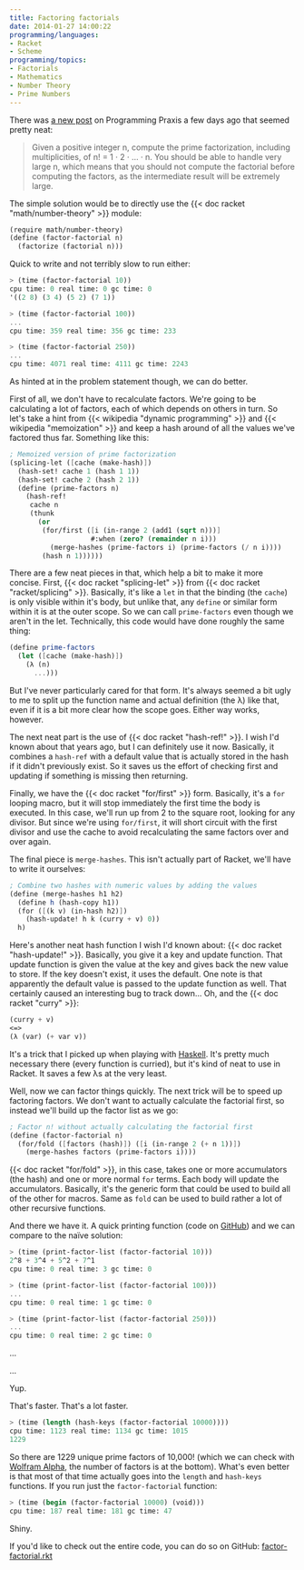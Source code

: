 ```yaml
---
title: Factoring factorials
date: 2014-01-27 14:00:22
programming/languages:
- Racket
- Scheme
programming/topics:
- Factorials
- Mathematics
- Number Theory
- Prime Numbers
---
```

There was <a href="http://programmingpraxis.com/2014/01/24/factoring-factorials/">a new post</a> on Programming Praxis a few days ago that seemed pretty neat:

> Given a positive integer n, compute the prime factorization, including multiplicities, of n! = 1 · 2 · … · n. You should be able to handle very large n, which means that you should not compute the factorial before computing the factors, as the intermediate result will be extremely large.

<!--more-->

The simple solution would be to directly use the {{< doc racket "math/number-theory" >}} module:

```scheme
(require math/number-theory)
(define (factor-factorial n)
  (factorize (factorial n)))
```

Quick to write and not terribly slow to run either:

```scheme
> (time (factor-factorial 10))
cpu time: 0 real time: 0 gc time: 0
'((2 8) (3 4) (5 2) (7 1))

> (time (factor-factorial 100))
...
cpu time: 359 real time: 356 gc time: 233

> (time (factor-factorial 250))
...
cpu time: 4071 real time: 4111 gc time: 2243
```

As hinted at in the problem statement though, we can do better. 

First of all, we don't have to recalculate factors. We're going to be calculating a lot of factors, each of which depends on others in turn. So let's take a hint from {{< wikipedia "dynamic programming" >}} and {{< wikipedia "memoization" >}} and keep a hash around of all the values we've factored thus far. Something like this:

```scheme
; Memoized version of prime factorization
(splicing-let ([cache (make-hash)])
  (hash-set! cache 1 (hash 1 1))
  (hash-set! cache 2 (hash 2 1))
  (define (prime-factors n)
    (hash-ref! 
     cache n
     (thunk
       (or
        (for/first ([i (in-range 2 (add1 (sqrt n)))] 
                    #:when (zero? (remainder n i)))
          (merge-hashes (prime-factors i) (prime-factors (/ n i))))
        (hash n 1))))))
```

There are a few neat pieces in that, which help a bit to make it more concise. First, {{< doc racket "splicing-let" >}} from {{< doc racket "racket/splicing" >}}. Basically, it's like a `let` in that the binding (the `cache`) is only visible within it's body, but unlike that, any `define` or similar form within it is at the outer scope. So we can call `prime-factors` even though we aren't in the let. Technically, this code would have done roughly the same thing:

```scheme
(define prime-factors
  (let ([cache (make-hash)])
    (λ (n)
      ...)))
```

But I've never particularly cared for that form. It's always seemed a bit ugly to me to split up the function name and actual definition (the λ) like that, even if it is a bit more clear how the scope goes. Either way works, however.

The next neat part is the use of {{< doc racket "hash-ref!" >}}. I wish I'd known about that years ago, but I can definitely use it now. Basically, it combines a `hash-ref` with a default value that is actually stored in the hash if it didn't previously exist. So it saves us the effort of checking first and updating if something is missing then returning. 

Finally, we have the {{< doc racket "for/first" >}} form. Basically, it's a `for` looping macro, but it will stop immediately the first time the body is executed. In this case, we'll run up from 2 to the square root, looking for any divisor. But since we're using `for/first`, it will short circuit with the first divisor and use the cache to avoid recalculating the same factors over and over again.

The final piece is `merge-hashes`. This isn't actually part of Racket, we'll have to write it ourselves:

```scheme
; Combine two hashes with numeric values by adding the values
(define (merge-hashes h1 h2)
  (define h (hash-copy h1))
  (for ([(k v) (in-hash h2)])
    (hash-update! h k (curry + v) 0))
  h)
```

Here's another neat hash function I wish I'd known about: {{< doc racket "hash-update!" >}}. Basically, you give it a key and update function. That update function is given the value at the key and gives back the new value to store. If the key doesn't exist, it uses the default. One note is that apparently the default value is passed to the update function as well. That certainly caused an interesting bug to track down... Oh, and the {{< doc racket "curry" >}}:

```scheme
(curry + v)
<=>
(λ (var) (+ var v))
```

It's a trick that I picked up when playing with <a href="http://www.haskell.org/haskellwiki/Haskell">Haskell</a>. It's pretty much necessary there (every function is curried), but it's kind of neat to use in Racket. It saves a few λs at the very least. 

Well, now we can factor things quickly. The next trick will be to speed up factoring factors. We don't want to actually calculate the factorial first, so instead we'll build up the factor list as we go:

```scheme
; Factor n! without actually calculating the factorial first
(define (factor-factorial n)
  (for/fold ([factors (hash)]) ([i (in-range 2 (+ n 1))])
    (merge-hashes factors (prime-factors i))))
```

{{< doc racket "for/fold" >}}, in this case, takes one or more accumulators (the hash) and one or more normal `for` terms. Each body will update the accumulators. Basically, it's the generic form that could be used to build all of the other for macros. Same as `fold` can be used to build rather a lot of other recursive functions. 

And there we have it. A quick printing function (code on <a href="https://github.com/jpverkamp/small-projects/blob/master/blog/factoring-factorials.rkt">GitHub</a>) and we can compare to the naïve solution:

```scheme
> (time (print-factor-list (factor-factorial 10)))
2^8 + 3^4 + 5^2 + 7^1
cpu time: 0 real time: 3 gc time: 0

> (time (print-factor-list (factor-factorial 100)))
...
cpu time: 0 real time: 1 gc time: 0

> (time (print-factor-list (factor-factorial 250)))
...
cpu time: 0 real time: 2 gc time: 0
```

...

...

Yup.

That's faster. That's a lot faster.

```scheme
> (time (length (hash-keys (factor-factorial 10000))))
cpu time: 1123 real time: 1134 gc time: 1015
1229
```

So there are 1229 unique prime factors of 10,000! (which we can check with <a href="http://www.wolframalpha.com/input/?i=prime+factors+of+10000%21">Wolfram Alpha</a>, the number of factors is at the bottom). What's even better is that most of that time actually goes into the `length` and `hash-keys` functions. If you run just the `factor-factorial` function:

```scheme
> (time (begin (factor-factorial 10000) (void)))
cpu time: 187 real time: 181 gc time: 47
```

Shiny.

If you'd like to check out the entire code, you can do so on GitHub: <a href="https://github.com/jpverkamp/small-projects/blob/master/blog/factoring-factorials.rkt">factor-factorial.rkt</a>